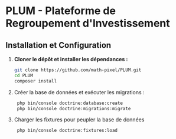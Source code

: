 # PLUM - Plateforme de Regroupement d'Investissement
## Installation et Configuration

1. **Cloner le dépôt et installer les dépendances :**

   ```bash
   git clone https://github.com/math-pixel/PLUM.git
   cd PLUM
   composer install
   ```

2. Créer la base de données et exécuter les migrations :
    ```bash
     php bin/console doctrine:database:create
     php bin/console doctrine:migrations:migrate
   ```
3. Charger les fixtures pour peupler la base de données
    ```bash
     php bin/console doctrine:fixtures:load
   ```